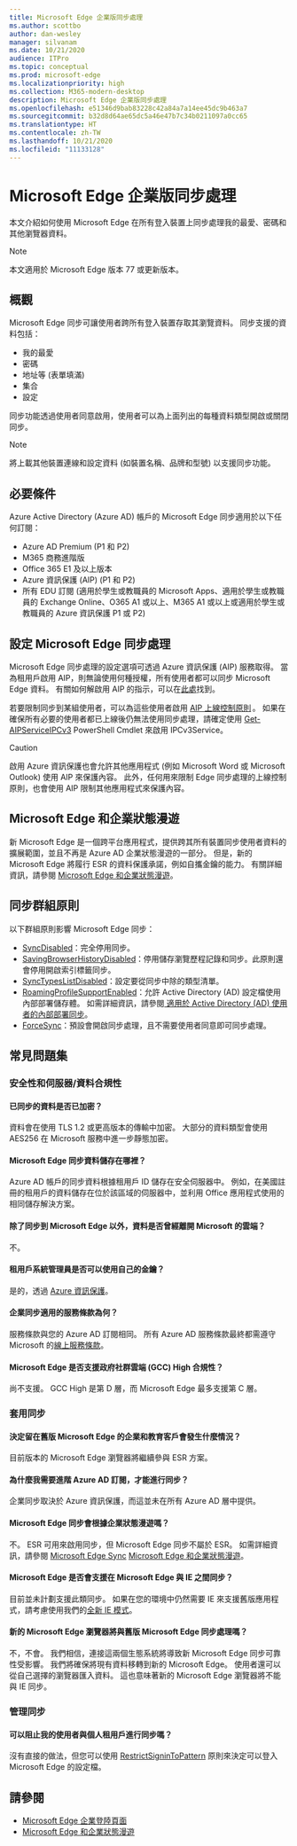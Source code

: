 ```yaml
---
title: Microsoft Edge 企業版同步處理
ms.author: scottbo
author: dan-wesley
manager: silvanam
ms.date: 10/21/2020
audience: ITPro
ms.topic: conceptual
ms.prod: microsoft-edge
ms.localizationpriority: high
ms.collection: M365-modern-desktop
description: Microsoft Edge 企業版同步處理
ms.openlocfilehash: e51346d9bab83228c42a84a7a14ee45dc9b463a7
ms.sourcegitcommit: b32d8d64ae65dc5a46e47b7c34b0211097a0cc65
ms.translationtype: HT
ms.contentlocale: zh-TW
ms.lasthandoff: 10/21/2020
ms.locfileid: "11133128"
---
```

# Microsoft Edge 企業版同步處理

本文介紹如何使用 Microsoft Edge 在所有登入裝置上同步處理我的最愛、密碼和其他瀏覽器資料。

> [!NOTE]
> 本文適用於 Microsoft Edge 版本 77 或更新版本。

## 概觀

Microsoft Edge 同步可讓使用者跨所有登入裝置存取其瀏覽資料。 同步支援的資料包括：

- 我的最愛
- 密碼
- 地址等 (表單填滿)
- 集合
- 設定

同步功能透過使用者同意啟用，使用者可以為上面列出的每種資料類型開啟或關閉同步。

> [!NOTE]
> 將上載其他裝置連線和設定資料 (如裝置名稱、品牌和型號) 以支援同步功能。

## 必要條件

Azure Active Directory (Azure AD) 帳戶的 Microsoft Edge 同步適用於以下任何訂閱：

- Azure AD Premium (P1 和 P2)
- M365 商務進階版
- Office 365 E1 及以上版本
- Azure 資訊保護 (AIP) (P1 和 P2)
- 所有 EDU 訂閱 (適用於學生或教職員的 Microsoft Apps、適用於學生或教職員的 Exchange Online、O365 A1 或以上、M365 A1 或以上或適用於學生或教職員的 Azure 資訊保護 P1 或 P2)

## 設定 Microsoft Edge 同步處理

Microsoft Edge 同步處理的設定選項可透過 Azure 資訊保護 (AIP) 服務取得。 當為租用戶啟用 AIP，則無論使用何種授權，所有使用者都可以同步 Microsoft Edge 資料。 有關如何解啟用 AIP 的指示，可以在[此處](https://docs.microsoft.com/azure/information-protection/activate-office365)找到。

若要限制同步到某組使用者，可以為這些使用者啟用 [AIP 上線控制原則](https://docs.microsoft.com/powershell/module/aipservice/set-aipserviceonboardingcontrolpolicy?view=azureipps) 。 如果在確保所有必要的使用者都已上線後仍無法使用同步處理，請確定使用 [Get-AIPServiceIPCv3](https://docs.microsoft.com/powershell/module/aipservice/get-aipserviceipcv3?view=azureipps) PowerShell Cmdlet 來啟用 IPCv3Service。

> [!CAUTION]
> 啟用 Azure 資訊保護也會允許其他應用程式 (例如 Microsoft Word 或 Microsoft Outlook) 使用 AIP 來保護內容。 此外，任何用來限制 Edge 同步處理的上線控制原則，也會使用 AIP 限制其他應用程式來保護內容。

## Microsoft Edge 和企業狀態漫遊

新 Microsoft Edge 是一個跨平台應用程式，提供跨其所有裝置同步使用者資料的擴展範圍，並且不再是 Azure AD 企業狀態漫遊的一部分。 但是，新的 Microsoft Edge 將履行 ESR 的資料保護承諾，例如自攜金鑰的能力。 有關詳細資訊，請參閱 [Microsoft Edge 和企業狀態漫遊](microsoft-edge-enterprise-state-roaming.md)。

## 同步群組原則

以下群組原則影響 Microsoft Edge 同步：

- [SyncDisabled](https://docs.microsoft.com/deployedge/microsoft-edge-policies#syncdisabled)：完全停用同步。
- [SavingBrowserHistoryDisabled](https://docs.microsoft.com/deployedge/microsoft-edge-policies#savingbrowserhistorydisabled)：停用儲存瀏覽歷程記錄和同步。此原則還會停用開啟索引標籤同步。
- [SyncTypesListDisabled](https://docs.microsoft.com/DeployEdge/microsoft-edge-policies#synctypeslistdisabled)：設定要從同步中除的類型清單。
- [RoamingProfileSupportEnabled](https://docs.microsoft.com/DeployEdge/microsoft-edge-policies#roamingprofilesupportenabled)：允許 Active Directory (AD) 設定檔使用內部部署儲存體。 如需詳細資訊，請參閱[ 適用於 Active Directory (AD) 使用者的內部部署同步](https://docs.microsoft.com/DeployEdge/microsoft-edge-on-premises-sync)。
- [ForceSync]( https://docs.microsoft.com/deployedge/microsoft-edge-policies#forcesync)：預設會開啟同步處理，且不需要使用者同意即可同步處理。  

## 常見問題集

### 安全性和伺服器/資料合規性

#### 已同步的資料是否已加密？ 

資料會在使用 TLS 1.2 或更高版本的傳輸中加密。 大部分的資料類型會使用 AES256 在 Microsoft 服務中進一步靜態加密。 

#### Microsoft Edge 同步資料儲存在哪裡？

Azure AD 帳戶的同步資料根據租用戶 ID 儲存在安全伺服器中。 例如，在美國註冊的租用戶的資料儲存在位於該區域的伺服器中，並利用 Office 應用程式使用的相同儲存解決方案。

#### 除了同步到 Microsoft Edge 以外，資料是否曾經離開 Microsoft 的雲端？

不。

#### 租用戶系統管理員是否可以使用自己的金鑰？

是的，透過 [Azure 資訊保護](https://azure.microsoft.com/services/information-protection/)。

#### 企業同步適用的服務條款為何？

服務條款與您的 Azure AD 訂閱相同。 所有 Azure AD 服務條款最終都需遵守 Microsoft 的[線上服務條款](https://www.microsoft.com/licensing/product-licensing/products)。

#### Microsoft Edge 是否支援政府社群雲端 (GCC) High 合規性？

尚不支援。 GCC High 是第 D 層，而 Microsoft Edge 最多支援第 C 層。

### 套用同步

#### 決定留在舊版 Microsoft Edge 的企業和教育客戶會發生什麼情況？

目前版本的 Microsoft Edge 瀏覽器將繼續參與 ESR 方案。

#### 為什麼我需要進階 Azure AD 訂閱，才能進行同步？

企業同步取決於 Azure 資訊保護，而這並未在所有 Azure AD 層中提供。

#### Microsoft Edge 同步會根據企業狀態漫遊嗎？

不。 ESR 可用來啟用同步，但 Microsoft Edge 同步不屬於 ESR。 如需詳細資訊，請參閱 [Microsoft Edge Sync](microsoft-edge-enterprise-sync.md) [Microsoft Edge 和企業狀態漫遊](microsoft-edge-enterprise-state-roaming.md)。

#### Microsoft Edge 是否會支援在 Microsoft Edge 與 IE 之間同步？

目前並未計劃支援此類同步。 如果在您的環境中仍然需要 IE 來支援舊版應用程式，請考慮使用我們的[全新 IE 模式](https://docs.microsoft.com/deployedge/edge-ie-mode)。

#### 新的 Microsoft Edge 瀏覽器將與舊版 Microsoft Edge 同步處理嗎？

不，不會。 我們相信，連接這兩個生態系統將導致新 Microsoft Edge 同步可靠性受影響。 我們將確保將現有資料移轉到新的 Microsoft Edge。 使用者還可以從自己選擇的瀏覽器匯入資料。 這也意味著新的 Microsoft Edge 瀏覽器將不能與 IE 同步。

### 管理同步

#### 可以阻止我的使用者與個人租用戶進行同步嗎？

沒有直接的做法，但您可以使用 [RestrictSigninToPattern](https://docs.microsoft.com/deployedge/microsoft-edge-policies#restrictsignintopattern) 原則來決定可以登入 Microsoft Edge 的設定檔。

## 請參閱

- [Microsoft Edge 企業登陸頁面](https://aka.ms/EdgeEnterprise)
- [Microsoft Edge 和企業狀態漫遊](microsoft-edge-enterprise-state-roaming.md)
